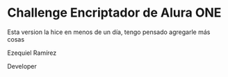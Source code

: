# Challenge Encriptador de Alura ONE

Esta version la hice en menos de un día, tengo pensado agregarle más cosas

Ezequiel Ramírez 

Developer